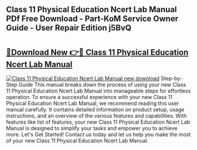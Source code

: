 ## Class 11 Physical Education Ncert Lab Manual PDf Free Download - Part-KoM Service Owner Guide - User Repair Edition j5BvQ

# <h2><a href="http://bc47994.oget.top/?id=Class+11+Physical+Education+Ncert+Lab+Manual">🔗Download New 👉🔴 Class 11 Physical Education Ncert Lab Manual</a></h2>

[![Class 11 Physical Education Ncert Lab Manual new download](https://i.imgur.com/5g1atiW.png)](http://bc47994.oget.top/?id=Class+11+Physical+Education+Ncert+Lab+Manual)
Step-by-Step Guide This manual breaks down the process of using your new Class 11 Physical Education Ncert Lab Manual into manageable steps for effortless operation. To ensure a successful experience with your new Class 11 Physical Education Ncert Lab Manual, we recommend reading this user manual carefully. It contains detailed information on product setup, usage instructions, and an overview of the various features and capabilities. With features like list of features, your new Class 11 Physical Education Ncert Lab Manual is designed to simplify your tasks and empower you to achieve more. Let's Get Started! Contact us today and let us help you make the most of your new Class 11 Physical Education Ncert Lab Manual.
